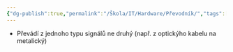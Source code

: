 ```yaml
---
{"dg-publish":true,"permalink":"/Škola/IT/Hardware/Převodník/","tags":["Hardware","IT"],"created":"2024-02-22T18:25:49.081+01:00","updated":"2024-05-05T13:42:11.414+02:00"}
---
```


- Převádí z jednoho typu signálů ne druhý (např. z optickýho kabelu na metalický)